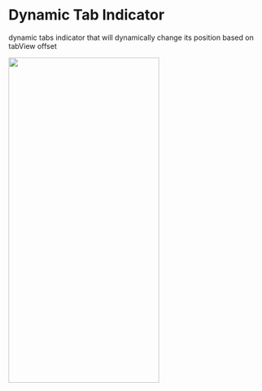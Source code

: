 # Dynamic Tab Indicator
dynamic tabs indicator that will dynamically change its position based on tabView offset

<img src="https://user-images.githubusercontent.com/1480809/204535799-aa8761f8-4d9f-402f-91d2-00f0afed3760.gif" width="296px" height="640px" title="" alt=""></img>
